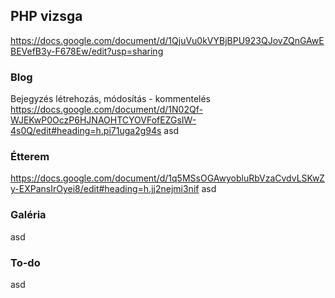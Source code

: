 ## PHP vizsga ##

https://docs.google.com/document/d/1QjuVu0kVYBjBPU923QJovZQnGAwEBEVefB3y-F678Ew/edit?usp=sharing


### Blog ###
Bejegyzés létrehozás, módosítás - kommentelés
https://docs.google.com/document/d/1N02Qf-WJEKwP0OczP6HJNAOHTCYOVFofEZGsIW-4s0Q/edit#heading=h.pi71uga2g94s
asd

### Étterem ###

https://docs.google.com/document/d/1q5MSsOGAwyobluRbVzaCvdvLSKwZy-EXPansIrOyei8/edit#heading=h.jj2nejmi3nif
asd

### Galéria ###
asd

### To-do ###
asd
